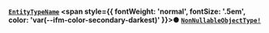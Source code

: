 #### [`EntityTypeName`](#) <span style={{ fontWeight: 'normal', fontSize: '.5em', color: 'var(--ifm-color-secondary-darkest)' }}>●</span> [`NonNullableObjectType!`](docs/graphql/objects/non-nullable-object-type)



